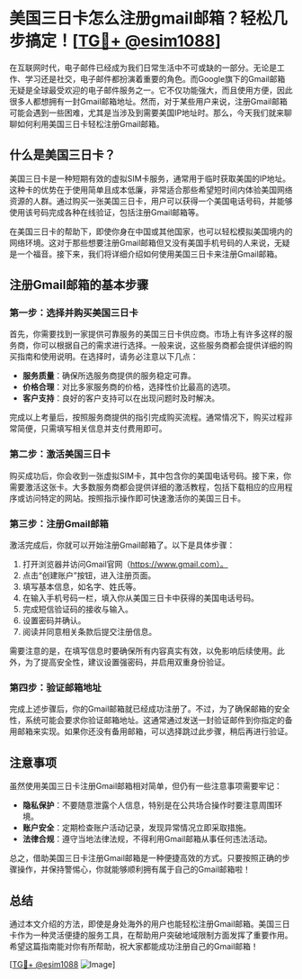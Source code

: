 # 美国三日卡怎么注册gmail邮箱？轻松几步搞定！[[TG💪+ @esim1088](https://t.me/s/esim1088)]

在互联网时代，电子邮件已经成为我们日常生活中不可或缺的一部分。无论是工作、学习还是社交，电子邮件都扮演着重要的角色。而Google旗下的Gmail邮箱无疑是全球最受欢迎的电子邮件服务之一。它不仅功能强大，而且使用方便，因此很多人都想拥有一封Gmail邮箱地址。然而，对于某些用户来说，注册Gmail邮箱可能会遇到一些困难，尤其是当涉及到需要美国IP地址时。那么，今天我们就来聊聊如何利用美国三日卡轻松注册Gmail邮箱。

## 什么是美国三日卡？

美国三日卡是一种短期有效的虚拟SIM卡服务，通常用于临时获取美国的IP地址。这种卡的优势在于使用简单且成本低廉，非常适合那些希望短时间内体验美国网络资源的人群。通过购买一张美国三日卡，用户可以获得一个美国电话号码，并能够使用该号码完成各种在线验证，包括注册Gmail邮箱等。

在美国三日卡的帮助下，即使你身在中国或其他国家，也可以轻松模拟美国境内的网络环境。这对于那些想要注册Gmail邮箱但又没有美国手机号码的人来说，无疑是一个福音。接下来，我们将详细介绍如何使用美国三日卡来注册Gmail邮箱。

## 注册Gmail邮箱的基本步骤

### 第一步：选择并购买美国三日卡

首先，你需要找到一家提供可靠服务的美国三日卡供应商。市场上有许多这样的服务商，你可以根据自己的需求进行选择。一般来说，这些服务商都会提供详细的购买指南和使用说明。在选择时，请务必注意以下几点：

- **服务质量**：确保所选服务商提供的服务稳定可靠。
- **价格合理**：对比多家服务商的价格，选择性价比最高的选项。
- **客户支持**：良好的客户支持可以在出现问题时及时解决。

完成以上考量后，按照服务商提供的指引完成购买流程。通常情况下，购买过程非常简便，只需填写相关信息并支付费用即可。

### 第二步：激活美国三日卡

购买成功后，你会收到一张虚拟SIM卡，其中包含你的美国电话号码。接下来，你需要激活这张卡。大多数服务商都会提供详细的激活教程，包括下载相应的应用程序或访问特定的网站。按照指示操作即可快速激活你的美国三日卡。

### 第三步：注册Gmail邮箱

激活完成后，你就可以开始注册Gmail邮箱了。以下是具体步骤：

1. 打开浏览器并访问Gmail官网（https://www.gmail.com）。
2. 点击“创建账户”按钮，进入注册页面。
3. 填写基本信息，如名字、姓氏等。
4. 在输入手机号码一栏，填入你从美国三日卡中获得的美国电话号码。
5. 完成短信验证码的接收与输入。
6. 设置密码并确认。
7. 阅读并同意相关条款后提交注册信息。

需要注意的是，在填写信息时要确保所有内容真实有效，以免影响后续使用。此外，为了提高安全性，建议设置强密码，并启用双重身份验证。

### 第四步：验证邮箱地址

完成上述步骤后，你的Gmail邮箱就已经成功注册了。不过，为了确保邮箱的安全性，系统可能会要求你验证邮箱地址。这通常通过发送一封验证邮件到你指定的备用邮箱来实现。如果你还没有备用邮箱，可以选择跳过此步骤，稍后再进行验证。

## 注意事项

虽然使用美国三日卡注册Gmail邮箱相对简单，但仍有一些注意事项需要牢记：

- **隐私保护**：不要随意泄露个人信息，特别是在公共场合操作时要注意周围环境。
- **账户安全**：定期检查账户活动记录，发现异常情况立即采取措施。
- **法律合规**：遵守当地法律法规，不得利用Gmail邮箱从事任何违法活动。

总之，借助美国三日卡注册Gmail邮箱是一种便捷高效的方式。只要按照正确的步骤操作，并保持警惕心，你就能够顺利拥有属于自己的Gmail邮箱啦！

## 总结

通过本文介绍的方法，即使是身处海外的用户也能轻松注册Gmail邮箱。美国三日卡作为一种灵活便捷的服务工具，在帮助用户突破地域限制方面发挥了重要作用。希望这篇指南能对你有所帮助，祝大家都能成功注册自己的Gmail邮箱！

[[TG💪+ @esim1088](https://t.me/s/esim1088) ![Image](https://i.postimg.cc/4NQfJmqS/Snipaste-2025-05-13-00-14-12.png)]